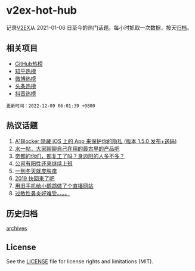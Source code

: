 # v2ex-hot-hub

 记录[V2EX](https://www.v2ex.com/)从 2021-01-06 日至今的热门话题。每小时抓取一次数据，按天[归档](archives)。
 
 ## 相关项目

- [GitHub热榜](https://github.com/lonnyzhang423/github-hot-hub)
- [知乎热榜](https://github.com/lonnyzhang423/zhihu-hot-hub)
- [微博热榜](https://github.com/lonnyzhang423/weibo-hot-hub)
- [头条热榜](https://github.com/lonnyzhang423/toutiao-hot-hub)
- [抖音热榜](https://github.com/lonnyzhang423/douyin-hot-hub)


 `更新时间：2022-12-09 06:01:39 +0800`

## 热议话题

1. [A1Blocker 隐藏 iOS 上的 App 来保护你的隐私 (版本 1.5.0 发布+送码)](https://www.v2ex.com/t/900941)
1. [水一帖，大家聊聊自己在用的最古早的产品吧](https://www.v2ex.com/t/900965)
1. [帝都的你们，都复工了吗？身边阳的人多不多？](https://www.v2ex.com/t/900972)
1. [公司有阳性还来继续上班](https://www.v2ex.com/t/901040)
1. [一到冬天就皮肤痒](https://www.v2ex.com/t/900964)
1. [2019 快回来了吧](https://www.v2ex.com/t/900966)
1. [用旧手机给小鹦鹉做了个直播网站](https://www.v2ex.com/t/901039)
1. [过敏性鼻炎好难受。。。。](https://www.v2ex.com/t/900944)

## 历史归档

[archives](archives)

## License

See the [LICENSE](LICENSE) file for license rights and limitations (MIT).
